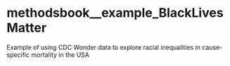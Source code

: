 # methodsbook__example_BlackLivesMatter
Example of using CDC Wonder data to explore racial inequalities in cause-specific mortality in the USA
